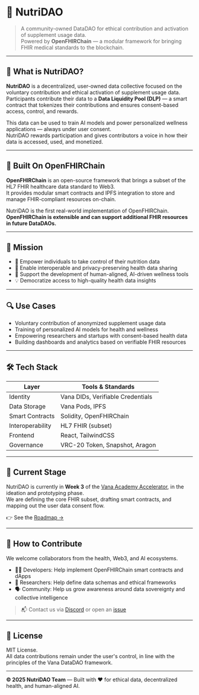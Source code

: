 # 🧬 NutriDAO

> A community-owned DataDAO for ethical contribution and activation of supplement usage data.  
> Powered by **OpenFHIRChain** — a modular framework for bringing FHIR medical standards to the blockchain.

---

## 🌱 What is NutriDAO?

**NutriDAO** is a decentralized, user-owned data collective focused on the voluntary contribution and ethical activation of supplement usage data.  
Participants contribute their data to a **Data Liquidity Pool (DLP)** — a smart contract that tokenizes their contributions and ensures consent-based access, control, and rewards.

This data can be used to train AI models and power personalized wellness applications — always under user consent.  
NutriDAO rewards participation and gives contributors a voice in how their data is accessed, used, and monetized.

---

## 🔧 Built On OpenFHIRChain

**OpenFHIRChain** is an open-source framework that brings a subset of the HL7 FHIR healthcare data standard to Web3.  
It provides modular smart contracts and IPFS integration to store and manage FHIR-compliant resources on-chain.

NutriDAO is the first real-world implementation of OpenFHIRChain.  
**OpenFHIRChain is extensible and can support additional FHIR resources in future DataDAOs.**

---

## 🎯 Mission

- 🧠 Empower individuals to take control of their nutrition data
- 🔗 Enable interoperable and privacy-preserving health data sharing
- 🤖 Support the development of human-aligned, AI-driven wellness tools
- 💡 Democratize access to high-quality health data insights

---

## 🔍 Use Cases

- Voluntary contribution of anonymized supplement usage data
- Training of personalized AI models for health and wellness
- Empowering researchers and startups with consent-based health data
- Building dashboards and analytics based on verifiable FHIR resources

---

## 🛠️ Tech Stack

| Layer            | Tools & Standards                  |
|------------------|------------------------------------|
| Identity         | Vana DIDs, Verifiable Credentials  |
| Data Storage     | Vana Pods, IPFS                    |
| Smart Contracts  | Solidity, OpenFHIRChain            |
| Interoperability | HL7 FHIR (subset)                  |
| Frontend         | React, TailwindCSS                 |
| Governance       | VRC-20 Token, Snapshot, Aragon     |

---

## 📍 Current Stage

NutriDAO is currently in **Week 3** of the [Vana Academy Accelerator](https://vana.com), in the ideation and prototyping phase.  
We are defining the core FHIR subset, drafting smart contracts, and mapping out the user data consent flow.

👉 See the [Roadmap →](./ROADMAP.md)

---

## 🤝 How to Contribute

We welcome collaborators from the health, Web3, and AI ecosystems.

- 🧑‍💻 Developers: Help implement OpenFHIRChain smart contracts and dApps
- 🧠 Researchers: Help define data schemas and ethical frameworks
- 🗣️ Community: Help us grow awareness around data sovereignty and collective intelligence

> 📬 Contact us via [Discord](https://discord.gg/nutridao_comingsoon) or open an [issue](https://github.com/nutridao/issues)

---

## 📄 License

MIT License.  
All data contributions remain under the user's control, in line with the principles of the Vana DataDAO framework.

---

**© 2025 NutriDAO Team** — Built with ❤️ for ethical data, decentralized health, and human-aligned AI.